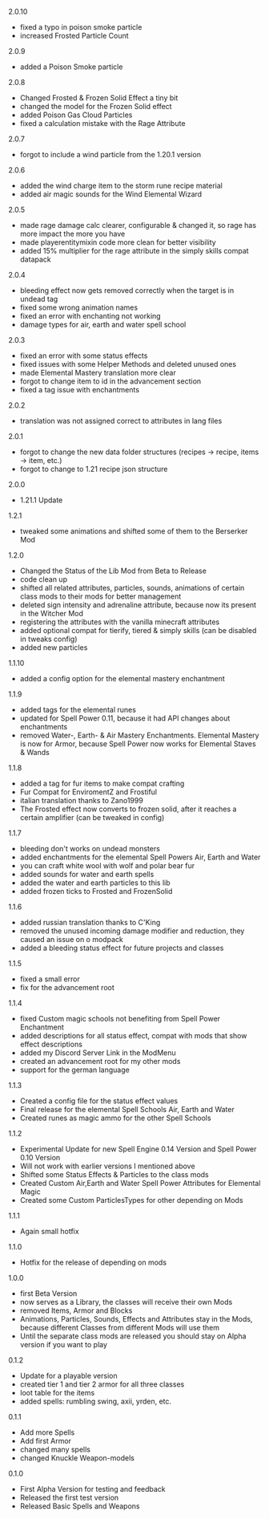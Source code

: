 2.0.10
- fixed a typo in poison smoke particle
- increased Frosted Particle Count

2.0.9
- added a Poison Smoke particle

2.0.8
- Changed Frosted & Frozen Solid Effect a tiny bit
- changed the model for the Frozen Solid effect
- added Poison Gas Cloud Particles
- fixed a calculation mistake with the Rage Attribute

2.0.7
- forgot to include a wind particle from the 1.20.1 version

2.0.6
- added the wind charge item to the storm rune recipe material
- added air magic sounds for the Wind Elemental Wizard

2.0.5
- made rage damage calc clearer, configurable & changed it, so rage has more impact the more you have
- made playerentitymixin code more clean for better visibility
- added 15% multiplier for the rage attribute in the simply skills compat datapack

2.0.4
- bleeding effect now gets removed correctly when the target is in undead tag
- fixed some wrong animation names
- fixed an error with enchanting not working
- damage types for air, earth and water spell school

2.0.3
- fixed an error with some status effects
- fixed issues with some Helper Methods and deleted unused ones
- made Elemental Mastery translation more clear
- forgot to change item to id in the advancement section
- fixed a tag issue with enchantments

2.0.2
- translation was not assigned correct to attributes in lang files

2.0.1
- forgot to change the new data folder structures (recipes -> recipe, items -> item, etc.)
- forgot to change to 1.21 recipe json structure

2.0.0
- 1.21.1 Update

1.2.1
- tweaked some animations and shifted some of them to the Berserker Mod

1.2.0
- Changed the Status of the Lib Mod from Beta to Release 
- code clean up
- shifted all related attributes, particles, sounds, animations of certain class mods to their mods for better management
- deleted sign intensity and adrenaline attribute, because now its present in the Witcher Mod
- registering the attributes with the vanilla minecraft attributes
- added optional compat for tierify, tiered & simply skills (can be disabled in tweaks config)
- added new particles

1.1.10
- added a config option for the elemental mastery enchantment

1.1.9
- added tags for the elemental runes
- updated for Spell Power 0.11, because it had API changes about enchantments
- removed Water-, Earth- & Air Mastery Enchantments. Elemental Mastery is now for Armor, because Spell Power now works for Elemental Staves & Wands

1.1.8
- added a tag for fur items to make compat crafting
- Fur Compat for EnviromentZ and Frostiful
- italian translation thanks to Zano1999
- The Frosted effect now converts to frozen solid, after it reaches a certain amplifier (can be tweaked in config)

1.1.7
- bleeding don't works on undead monsters
- added enchantments for the elemental Spell Powers Air, Earth and Water
- you can craft white wool with wolf and polar bear fur
- added sounds for water and earth spells
- added the water and earth particles to this lib
- added frozen ticks to Frosted and FrozenSolid

1.1.6
- added russian translation thanks to C'King
- removed the unused incoming damage modifier and reduction, they caused an issue on o modpack
- added a bleeding status effect for future projects and classes

1.1.5
- fixed a small error
- fix for the advancement root

1.1.4
- fixed Custom magic schools not benefiting from Spell Power Enchantment
- added descriptions for all status effect, compat with mods that show effect descriptions
- added my Discord Server Link in the ModMenu
- created an advancement root for my other mods
- support for the german language

1.1.3
- Created a config file for the status effect values
- Final release for the elemental Spell Schools Air, Earth and Water
- Created runes as magic ammo for the other Spell Schools

1.1.2
- Experimental Update for new Spell Engine 0.14 Version and Spell Power 0.10 Version
- Will not work with earlier versions I mentioned above
- Shifted some Status Effects & Particles to the class mods
- Created Custom Air,Earth and Water Spell Power Attributes for Elemental Magic
- Created some Custom ParticlesTypes for other depending on Mods

1.1.1
- Again small hotfix

1.1.0
- Hotfix for the release of depending on mods

1.0.0
- first Beta Version
- now serves as a Library, the classes will receive their own Mods
- removed Items, Armor and Blocks
- Animations, Particles, Sounds, Effects and Attributes stay in the Mods, because different Classes from different Mods will use them
- Until the separate class mods are released you should stay on Alpha version if you want to play

0.1.2
- Update for a playable version
- created tier 1 and tier 2 armor for all three classes
- loot table for the items
- added spells: rumbling swing, axii, yrden, etc.

0.1.1
- Add more Spells
- Add first Armor
- changed many spells
- changed Knuckle Weapon-models

0.1.0
- First Alpha Version for testing and feedback
- Released the first test version
- Released Basic Spells and Weapons